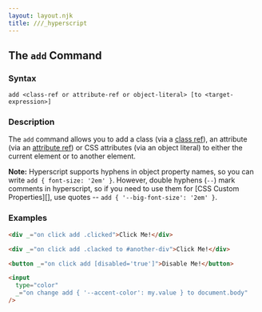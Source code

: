 ```yaml
---
layout: layout.njk
title: ///_hyperscript
---
```


## The `add` Command

### Syntax

```ebnf
add <class-ref or attribute-ref or object-literal> [to <target-expression>]
```

### Description

The `add` command allows you to add a class (via a [class ref](/expressions/class-reference)), an attribute
(via an [attribute ref](/expressions/attribute-ref)) or CSS attributes (via an object literal) to either the current element or to another element.

**Note:** Hyperscript supports hyphens in object property names, so you can write `add { font-size: '2em' }`. However, double hyphens (`--`) mark comments in hyperscript, so if you need to use them for [CSS Custom Properties][], use quotes -- `add { '--big-font-size': '2em' }`.

### Examples

```html
<div _="on click add .clicked">Click Me!</div>

<div _="on click add .clacked to #another-div">Click Me!</div>

<button _="on click add [disabled='true']">Disable Me!</button>

<input
  type="color"
  _="on change add { '--accent-color': my.value } to document.body"
/>
```
